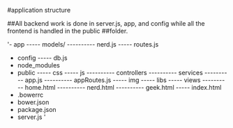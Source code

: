 #application structure

##All backend work is done in server.js, app, and config while all the frontend is handled in the public ##folder.

'- app
----- models/
---------- nerd.js <!-- the nerd model to handle CRUD -->
----- routes.js
- config
----- db.js
- node_modules <!-- created by npm install -->
- public <!-- all frontend and angular stuff -->
----- css
----- js
---------- controllers <!-- angular controllers -->
---------- services <!-- angular services -->
---------- app.js <!-- angular application -->
---------- appRoutes.js <!-- angular routes -->
----- img
----- libs <!-- created by bower install -->
----- views
---------- home.html
---------- nerd.html
---------- geek.html
----- index.html
- .bowerrc <!-- tells bower where to put files (public/libs) -->
- bower.json <!-- tells bower which files we need -->
- package.json <!-- tells npm which packages we need -->
- server.js ' <!-- set up our node application -->
